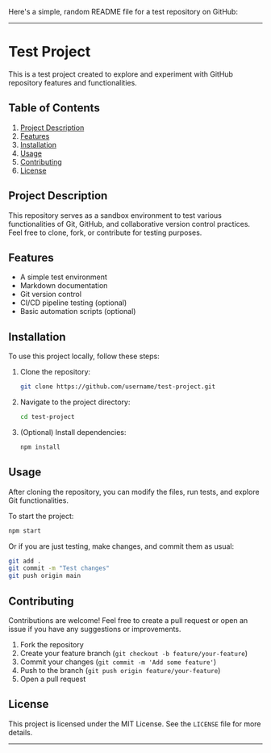 Here's a simple, random README file for a test repository on GitHub:

---

# Test Project

This is a test project created to explore and experiment with GitHub repository features and functionalities.

## Table of Contents

1. [Project Description](#project-description)
2. [Features](#features)
3. [Installation](#installation)
4. [Usage](#usage)
5. [Contributing](#contributing)
6. [License](#license)

## Project Description

This repository serves as a sandbox environment to test various functionalities of Git, GitHub, and collaborative version control practices. Feel free to clone, fork, or contribute for testing purposes.

## Features

- A simple test environment
- Markdown documentation
- Git version control
- CI/CD pipeline testing (optional)
- Basic automation scripts (optional)

## Installation

To use this project locally, follow these steps:

1. Clone the repository:

   ```bash
   git clone https://github.com/username/test-project.git
   ```

2. Navigate to the project directory:

   ```bash
   cd test-project
   ```

3. (Optional) Install dependencies:

   ```bash
   npm install
   ```

## Usage

After cloning the repository, you can modify the files, run tests, and explore Git functionalities.

To start the project:

```bash
npm start
```

Or if you are just testing, make changes, and commit them as usual:

```bash
git add .
git commit -m "Test changes"
git push origin main
```

## Contributing

Contributions are welcome! Feel free to create a pull request or open an issue if you have any suggestions or improvements.

1. Fork the repository
2. Create your feature branch (`git checkout -b feature/your-feature`)
3. Commit your changes (`git commit -m 'Add some feature'`)
4. Push to the branch (`git push origin feature/your-feature`)
5. Open a pull request

## License

This project is licensed under the MIT License. See the `LICENSE` file for more details.

---
